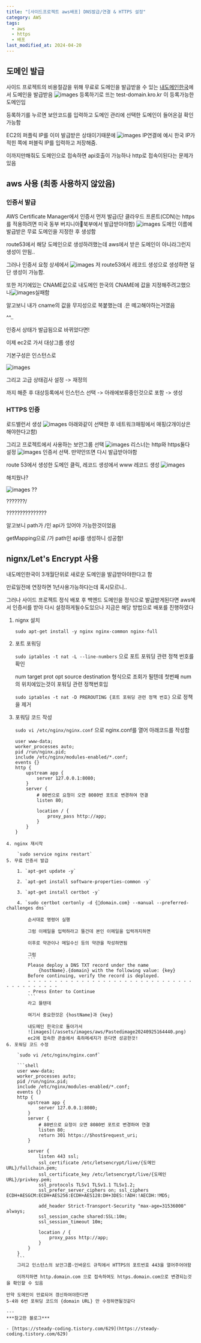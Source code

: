 ```yaml
---
title: "[사이드프로젝트 aws배포] DNS발급/연결 & HTTPS 설정"
category: AWS
tags:
  - aws
  - https
  - 배포
last_modified_at: 2024-04-20
---
```

## 도메인 발급

사이드 프로젝트의 비용절감을 위해 무료로 도메인을 발급받을 수 있는 [내도메인한국](https://xn--220b31d95hq8o.xn--3e0b707e/)에서 도메인을 발급받음
![images](/assets/images/aws/Pastedimage20240925164947.png)
등록하기로 뜨는 test-domain.kro.kr 이 등록가능한 도메인임

등록하기를 누르면 보안코드를 입력하고 도메인 관리에 선택한 도메인이 들어온걸 확인가능함

EC2의 퍼플릭 IP를 이미 발급받은 상태이기때문에 
![images](/assets/images/aws/Pastedimage20240925165403.png)
IP연결에 예시 한국 IP가 적힌 쪽에 퍼블릭 IP를 입력하고 저장해줌.

이까지만해줘도 도메인으로 접속하면 api호출이 가능하나 http로 접속이된다는 문제가있음
## aws 사용 (최종 사용하지 않았음)
### 인증서 발급

AWS Certificate Manager에서 인증서 먼저 발급(단 클라우드 프론트(CDN)는 https를 적용하려면 미국 동부 버지니아북부에서 발급받아야함)
![images](/assets/images/aws/IMG-20240925160329.png)
도메인 이름에 발급받은 무료 도메인을 지정한 후 생성함

route53에서 해당 도메인으로 생성하려했는데 aws에서 받은 도메인이 아니라그런지 생성이 안됨..

그러나 인증서 요청 상세에서 
![images](/assets/images/aws/IMG-20240925160329-1.png)
저 route53에서 레코드 생성으로 생성하면 일단 생성이 가능함.

또한 저기에있는 CNAME값으로 내도메인 한국의 CNAME에 값을 지정해주려고했으나![images](/assets/images/aws/IMG-20240925160330.png)실패함

알고보니 내가 cname의 값을 무지성으로 복붙했는데 <font color="#c0504d">.</font>은 떼고해야하는거였음

^^..

인증서 상태가 발급됨으로 바뀌었다면!

이제 ec2로 가서 대상그룹 생성

기본구성은 인스턴스로

![images](/assets/images/aws/IMG-20240925160330-1.png)

그리고 고급 상태검사 설정 -> 재정의

까지 해준 후 대상등록에서 인스턴스 선택 -> 아래에보류중인것으로 포함 -> 생성

### HTTPS 인증

로드밸런서 생성
![images](/assets/images/aws/IMG-20240925160330-2.png)
아래와같이 선택한 후 네트워크매핑에서 매핑(2개이상은 해야한다고함)

그리고 프로젝트에서 사용하는 보안그룹 선택
![images](/assets/images/aws/IMG-20240925160330-3.png)
리스너는 http와 https둘다 설정
![images](/assets/images/aws/IMG-20240925160330-4.png)
인증서 선택. 만약안뜨면 다시 발급받아야함

route 53에서 생성한 도메인 클릭, 레코드 생성에서 www 레코드 생성
![images](/assets/images/aws/IMG-20240925160330-5.png)

해치웠나?

![images](/assets/images/aws/IMG-20240925160330-6.png)
??

???????/

???????????????

알고보니 path가 /인 api가 있어야 가능한것이었음

getMapping으로 /가 path인 api를 생성하니 성공함!

## nignx/Let's Encrypt 사용

내도메인한국이 3개월단위로 새로운 도메인을 발급받아야한다고 함

만료일전에 연장하면 1년사용가능하다는데 혹시모르니..

그러나 사이드 프로젝트 정식 배포 후 백엔드 도메인을 정식으로 발급받게된다면 aws에서 인증서를 받아 다시 설정하게될수도있으나 지금은 해당 방법으로 배포를 진행하였다

1. nignx 설치

	`sudo apt-get install -y nginx nginx-common nginx-full`
2. 포트 포워딩

	`sudo iptables -t nat -L --line-numbers` 으로 포트 포워딩 관련 정책 번호를 확인
	
	num target prot opt source destination 형식으로 조회가 될텐데 첫번째 num의 위치에있는것이 포워딩 관련 정책번호임
	
	`sudo iptables -t nat -D PREROUTING {포트 포워딩 관련 정책 번호}` 으로 정책을 제거
	
1. 포워딩 코드 작성
	
	`sudo vi /etc/nginx/nginx.conf` 으로 nginx.conf를 열어 아래코드를 작성함
	```shell
	user www-data; 
	worker_processes auto; 
	pid /run/nginx.pid; 
	include /etc/nginx/modules-enabled/*.conf; 
	events {} 
	http { 
		upstream app { 
			server 127.0.0.1:8080; 
		} 
		server { 
			# 80번으로 요청이 오면 8080번 포트로 변경하여 연결
			listen 80; 
			
			location / { 
				proxy_pass http://app; 
			} 
		} 
	}
```
4. nginx 재시작

	`sudo service nginx restart`
5. 무료 인증서 발급
	
	1. `apt-get update -y`
	
	2. `apt-get install software-properties-common -y`
	
	3. `apt-get install certbot -y`
	
	4. `sudo certbot certonly -d {domain.com} --manual --preferred-challenges dns`
	
		순서대로 명령어 실행
		
		그럼 이메일을 입력하라고 뜰건데 본인 이메일을 입력까지하면
		
		이후로 약관이나 메일수신 등의 약관을 작성하면됨
	
		그럼 
		```
		Please deploy a DNS TXT record under the name 
			{hostName}.{domain} with the following value: {key}
		Before continuing, verify the record is deployed. 
		- - - - - - - - - - - - - - - - - - - - - - - - - - - - - - - - - - - - - - - - - 
		- Press Enter to Continue
		```
		라고 뜰텐데
	
		여기서 중요한것은 {hostName}과 {key}
	
		내도메인 한국으로 돌아가서
		![images](/assets/images/aws/Pastedimage20240925164440.png)
		ec2에 접속한 콘솔에서 축하메세지가 뜬다면 성공한것!
6. 포워딩 코드 수정
	
	`sudo vi /etc/nginx/nginx.conf`
	
	```shell
	user www-data; 
	worker_processes auto; 
	pid /run/nginx.pid; 
	include /etc/nginx/modules-enabled/*.conf; 
	events {} 
	http { 
		upstream app { 
			server 127.0.0.1:8080; 
		} 
		server { 
			# 80번으로 요청이 오면 8080번 포트로 변경하여 연결
			listen 80;  
			return 301 https://$host$request_uri; 
		} 
		
		server { 
			listen 443 ssl; 
			ssl_certificate /etc/letsencrypt/live/{도메인 URL}/fullchain.pem; 
			ssl_certificate_key /etc/letsencrypt/live/{도메인 URL}/privkey.pem; 
			ssl_protocols TLSv1 TLSv1.1 TLSv1.2; 
			ssl_prefer_server_ciphers on; ssl_ciphers ECDH+AESGCM:ECDH+AES256:ECDH+AES128:DH+3DES:!ADH:!AECDH:!MD5; 
			
			add_header Strict-Transport-Security "max-age=31536000" always; 
			ssl_session_cache shared:SSL:10m;
			ssl_session_timeout 10m; 
			 
			location / { 
				proxy_pass http://app; 
			} 
		} 
	}
	```
	그리고 인스턴스의 보안그룹-인바운드 규칙에서 HTTPS의 포트번호 443을 열어주어야함
	
	이까지하면 http.domain.com 으로 접속하여도 https.domain.com으로 변경되는것을 확인할 수 있음

만약 도메인이 만료되어 갱신하여야한다면
5-4와 6번 포워딩 코드의 {domain URL} 만 수정하면될것같다

---
***참고한 블로그***

- [https://steady-coding.tistory.com/629](https://steady-coding.tistory.com/629)
